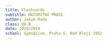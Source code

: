 ```yaml
---
title: Flashcards
subtitle: MATURITNÍ PRÁCE
author: Jakub Rada
class: O8.B
date: 2018/2019
school: Gymnázium, Praha 6, Nad Alejí 1952
---
```

